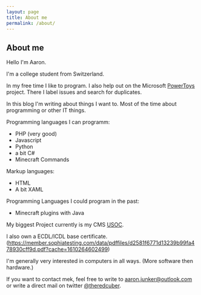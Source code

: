 ```yaml
---
layout: page
title: About me
permalink: /about/
---
```

## About me

Hello I'm Aaron.

I'm a college student from Switzerland.

In my free time I like to program. I also help out on the Microsoft [PowerToys](https://github.com/microsoft/powertoys) project. There I label issues and search for duplicates.

In this blog I'm writing about things I want to. Most of the time about programming or other IT things.

Programming languages I can programm:
* PHP (very good)
* Javascript
* Python
* a bit C#
* Minecraft Commands

Markup languages:
* HTML
* A bit XAML

Programming Languages I could program in the past:
* Minecraft plugins with Java

My biggest Project currently is my CMS [USOC](https://github.com/case-games/USOC).

I also own a ECDL/ICDL base certificate. (https://member.sophiatesting.com/data/pdffiles/d2581f6771d13239b99fa478930cff9d.pdf?cache=1610264602499)

I'm generally very interested in computers in all ways. (More software then hardware.)

If you want to contact mek, feel free to write to <a href="mailto:aaron.junker@outlook.com">aaron.junker@outlook.com</a> or write a direct mail on twitter <a href="https://twitter.com/theredcuber">@theredcuber</a>.
